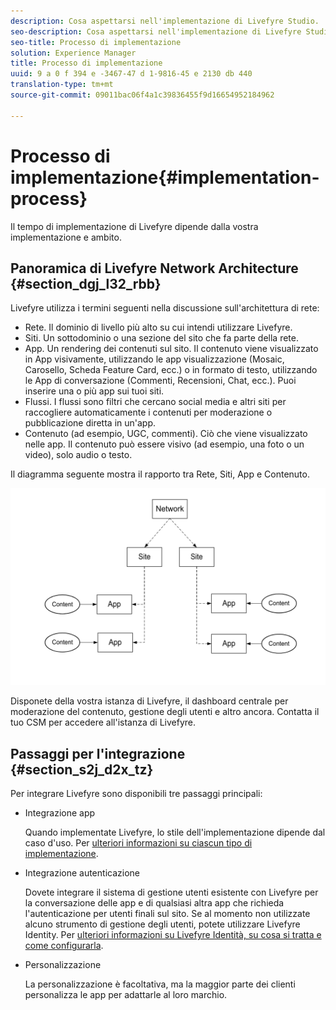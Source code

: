 ```yaml
---
description: Cosa aspettarsi nell'implementazione di Livefyre Studio.
seo-description: Cosa aspettarsi nell'implementazione di Livefyre Studio.
seo-title: Processo di implementazione
solution: Experience Manager
title: Processo di implementazione
uuid: 9 a 0 f 394 e -3467-47 d 1-9816-45 e 2130 db 440
translation-type: tm+mt
source-git-commit: 09011bac06f4a1c39836455f9d16654952184962

---
```



# Processo di implementazione{#implementation-process}

Il tempo di implementazione di Livefyre dipende dalla vostra implementazione e ambito.

## Panoramica di Livefyre Network Architecture {#section_dgj_l32_rbb}

Livefyre utilizza i termini seguenti nella discussione sull'architettura di rete:

* Rete. Il dominio di livello più alto su cui intendi utilizzare Livefyre.
* Siti. Un sottodominio o una sezione del sito che fa parte della rete.
* App. Un rendering dei contenuti sul sito. Il contenuto viene visualizzato in App visivamente, utilizzando le app visualizzazione (Mosaic, Carosello, Scheda Feature Card, ecc.) o in formato di testo, utilizzando le App di conversazione (Commenti, Recensioni, Chat, ecc.). Puoi inserire una o più app sui tuoi siti.
* Flussi. I flussi sono filtri che cercano social media e altri siti per raccogliere automaticamente i contenuti per moderazione o pubblicazione diretta in un'app.
* Contenuto (ad esempio, UGC, commenti). Ciò che viene visualizzato nelle app. Il contenuto può essere visivo (ad esempio, una foto o un video), solo audio o testo.

Il diagramma seguente mostra il rapporto tra Rete, Siti, App e Contenuto.

![](assets/network_site_architecture.png)

Disponete della vostra istanza di Livefyre, il dashboard centrale per moderazione del contenuto, gestione degli utenti e altro ancora. Contatta il tuo CSM per accedere all'istanza di Livefyre.

## Passaggi per l'integrazione {#section_s2j_d2x_tz}

Per integrare Livefyre sono disponibili tre passaggi principali:

* Integrazione app

   Quando implementate Livefyre, lo stile dell'implementazione dipende dal caso d'uso. Per [ulteriori informazioni su ciascun tipo di implementazione](/help/implementation/c-getting-started/c-implementation-process/c-app-integration-types.md#c_app_integration_types).

* Integrazione autenticazione

   Dovete integrare il sistema di gestione utenti esistente con Livefyre per la conversazione delle app e di qualsiasi altra app che richieda l'autenticazione per utenti finali sul sito. Se al momento non utilizzate alcuno strumento di gestione degli utenti, potete utilizzare Livefyre Identity. Per [ulteriori informazioni su Livefyre Identità, su cosa si tratta e come configurarla](/help/implementation/c-livefyre-identity-comp/c-livefyre-identity-comp.md#c_livefyre_identity).

* Personalizzazione

   La personalizzazione è facoltativa, ma la maggior parte dei clienti personalizza le app per adattarle al loro marchio.

